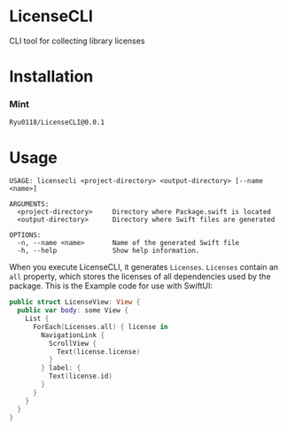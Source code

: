 # LicenseCLI
CLI tool for collecting library licenses

# Installation
### Mint
```
Ryu0118/LicenseCLI@0.0.1
```

# Usage
```
USAGE: licensecli <project-directory> <output-directory> [--name <name>]

ARGUMENTS:
  <project-directory>     Directory where Package.swift is located
  <output-directory>      Directory where Swift files are generated

OPTIONS:
  -n, --name <name>       Name of the generated Swift file
  -h, --help              Show help information.
```

When you execute LicenseCLI, it generates `Licenses`. `Licenses` contain an `all` property, which stores the licenses of all dependencies used by the package.
This is the Example code for use with SwiftUI:

```Swift
public struct LicenseView: View {
  public var body: some View {
    List {
      ForEach(Licenses.all) { license in
        NavigationLink {
          ScrollView {
            Text(license.license)
          }
        } label: {
          Text(license.id)
        }
      }
    }
  }
}
```
